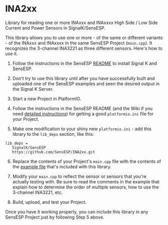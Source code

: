 # INA2xx
Library for reading one or more INAxxx and INAxxxx High Side / Low Side Current and Power Sensors in SignalK/SensESP.

This library allows you to use one or more - of the same or different variants - of the INAxxx and INAxxxx in the same
SensESP Project (`main.cpp`). It recognizes the 3-channel INA3221 as three different sensors. Here's how to use it.

1. Follow the instructions in the SensESP [README](https://github.com/SignalK/SensESP#sensesp) to install Signal K
and SensESP.

2. Don't try to use this library until after you have successfully built and uploaded one of the SensESP examples
and seen the desired output in the Signal K Server.

3. Start a new Project in PlatformIO.

4. Follow the instructions in the SensESP README (and the Wiki if you need [detailed instructions](https://github.com/SignalK/SensESP/wiki/SensESP-Overview-and-Programming-Details#getting-a-good-platformioini-file)) for getting a good `platformio.ini` file for
your Project.

5. Make one modification to your shiny new `platformio.ini` - add this library to the `lib_deps` section, like this:
```
lib_deps =
   SignalK/SensESP
   https://github.com/SensESP/INA2xx.git
```

6. Replace the contents of your Project's `main.cpp` file with the contents of the [example file](https://github.com/SensESP/INA2xx/blob/main/examples/ina2xx_example.cpp) that's included with this library.

7. Modify your `main.cpp` to reflect the sensor or sensors that you're actually testing with. Be sure
to read the comments in the example that explain how to determine the order of multiple sensors, how to use the 3-channel
INA3221, etc.

8. Build, upload, and test your Project.

Once you have it working properly, you can include this library in any SensESP Project just by following Step 5 above.


